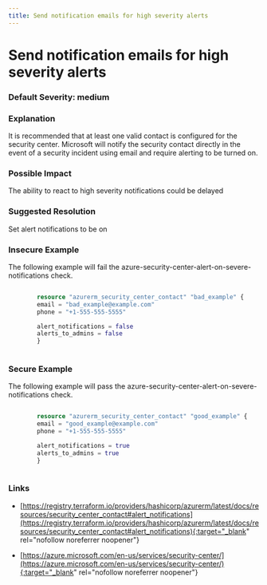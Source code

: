 ```yaml
---
title: Send notification emails for high severity alerts
---
```


# Send notification emails for high severity alerts

### Default Severity: <span class="severity medium">medium</span>

### Explanation

It is recommended that at least one valid contact is configured for the security center. 
Microsoft will notify the security contact directly in the event of a security incident using email and require alerting to be turned on.

### Possible Impact
The ability to react to high severity notifications could be delayed

### Suggested Resolution
 Set alert notifications to be on


### Insecure Example

The following example will fail the azure-security-center-alert-on-severe-notifications check.
```terraform

		resource "azurerm_security_center_contact" "bad_example" {
		email = "bad_example@example.com"
		phone = "+1-555-555-5555"

		alert_notifications = false
		alerts_to_admins = false
		}
		
```



### Secure Example

The following example will pass the azure-security-center-alert-on-severe-notifications check.
```terraform

		resource "azurerm_security_center_contact" "good_example" {
		email = "good_example@example.com"
		phone = "+1-555-555-5555"

		alert_notifications = true
		alerts_to_admins = true
		}
	
```



### Links


- [https://registry.terraform.io/providers/hashicorp/azurerm/latest/docs/resources/security_center_contact#alert_notifications](https://registry.terraform.io/providers/hashicorp/azurerm/latest/docs/resources/security_center_contact#alert_notifications){:target="_blank" rel="nofollow noreferrer noopener"}

- [https://azure.microsoft.com/en-us/services/security-center/](https://azure.microsoft.com/en-us/services/security-center/){:target="_blank" rel="nofollow noreferrer noopener"}



